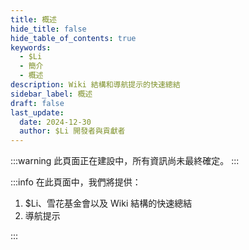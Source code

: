 ```yaml
---
title: 概述
hide_title: false
hide_table_of_contents: true
keywords:
  - $Li
  - 簡介
  - 概述
description: Wiki 結構和導航提示的快速總結
sidebar_label: 概述
draft: false
last_update:
  date: 2024-12-30
  author: $Li 開發者與貢獻者
---
```


:::warning
此頁面正在建設中，所有資訊尚未最終確定。
:::

:::info
在此頁面中，我們將提供：

1. $Li、雪花基金會以及 Wiki 結構的快速總結
2. 導航提示

:::
